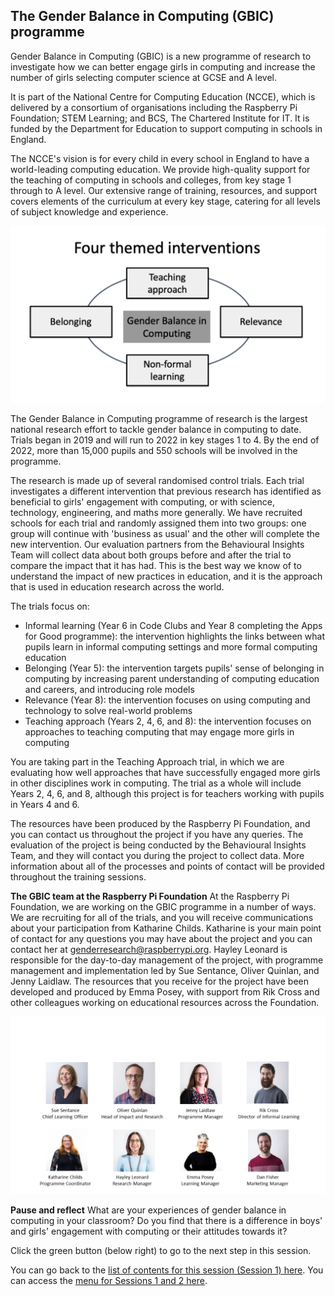 ## The Gender Balance in Computing (GBIC) programme

Gender Balance in Computing (GBIC) is a new programme of research to investigate how we can better engage girls in computing and increase the number of girls selecting computer science at GCSE and A level.

It is part of the National Centre for Computing Education (NCCE), which is delivered by a consortium of organisations including the Raspberry Pi Foundation; STEM Learning; and BCS, The Chartered Institute for IT. It is funded by the Department for Education to support computing in schools in England.

The NCCE's vision is for every child in every school in England to have a world-leading computing education. We provide high-quality support for the teaching of computing in schools and colleges, from key stage 1 through to A level. Our extensive range of training, resources, and support covers elements of the curriculum at every key stage, catering for all levels of subject knowledge and experience.

![NCCE Images](images/NCCEImage.png)

The Gender Balance in Computing programme of research is the largest national research effort to tackle gender balance in computing to date. Trials began in 2019 and will run to 2022 in key stages 1 to 4. By the end of 2022, more than 15,000 pupils and 550 schools will be involved in the programme.

The research is made up of several randomised control trials. Each trial investigates a different intervention that previous research has identified as beneficial to girls' engagement with computing, or with science, technology, engineering, and maths more generally. We have recruited schools for each trial and randomly assigned them into two groups: one group will continue with 'business as usual' and the other will complete the new intervention. Our evaluation partners from the Behavioural Insights Team will collect data about both groups before and after the trial to compare the impact that it has had. This is the best way we know of to understand the impact of new practices in education, and it is the approach that is used in education research across the world. 

The trials focus on:
+ Informal learning (Year 6 in Code Clubs and Year 8 completing the Apps for Good programme): the intervention highlights the links between what pupils learn in informal computing settings and more formal computing education
+ Belonging (Year 5): the intervention targets pupils' sense of belonging in computing by increasing parent understanding of computing education and careers, and introducing role models
+ Relevance (Year 8): the intervention focuses on using computing and technology to solve real-world problems
+ Teaching approach (Years 2, 4, 6, and 8): the intervention focuses on approaches to teaching computing that may engage more girls in computing

You are taking part in the Teaching Approach trial, in which we are evaluating how well approaches that have successfully engaged more girls in other disciplines work in computing. The trial as a whole will include Years 2, 4, 6, and 8, although this project is for teachers working with pupils in Years 4 and 6.

The resources have been produced by the Raspberry Pi Foundation, and you can contact us throughout the project if you have any queries. The evaluation of the project is being conducted by the Behavioural Insights Team, and they will contact you during the project to collect data. More information about all of the processes and points of contact will be provided throughout the training sessions.

**The GBIC team at the Raspberry Pi Foundation**
At the Raspberry Pi Foundation, we are working on the GBIC programme in a number of ways. We are recruiting for all of the trials, and you will receive communications about your participation from Katharine Childs. Katharine is your main point of contact for any questions you may have about the project and you can contact her at [genderresearch@raspberrypi.org](mailto:genderresearch@raspberrypi.org). Hayley Leonard is responsible for the day-to-day management of the project, with programme management and implementation led by Sue Sentance, Oliver Quinlan, and Jenny Laidlaw. The resources that you receive for the project have been developed and produced by Emma Posey, with support from Rik Cross and other colleagues working on educational resources across the Foundation.

![RPF GBIC team](images/GBICTeam.png)

**Pause and reflect**
What are your experiences of gender balance in computing in your classroom? Do you find that there is a difference in boys' and girls' engagement with computing or their attitudes towards it?

Click the green button (below right) to go to the next step in this session.

You can go back to the [list of contents for this session (Session 1) here](https://projects.raspberrypi.org/en/projects/gbic-pair-programming-1).
You can access the [menu for Sessions 1 and 2 here](https://projects.raspberrypi.org/en/pathways/gbic-pair-programming-training).
